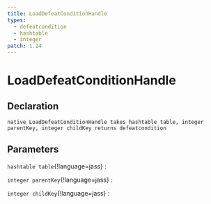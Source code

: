 ```yaml
---
title: LoadDefeatConditionHandle
types:
  - defeatcondition
  - hashtable
  - integer
patch: 1.24
---
```


# LoadDefeatConditionHandle

## Declaration

```jass
native LoadDefeatConditionHandle takes hashtable table, integer parentKey, integer childKey returns defeatcondition
```

## Parameters
`hashtable table`{!language=jass}
: 

`integer parentKey`{!language=jass}
: 

`integer childKey`{!language=jass}
: 
